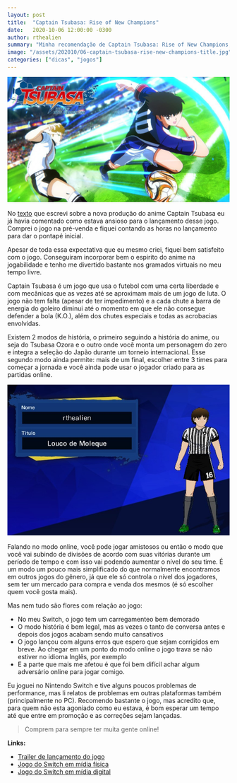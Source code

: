 ```yaml
---
layout: post
title:  "Captain Tsubasa: Rise of New Champions"
date:   2020-10-06 12:00:00 -0300
author: rthealien
summary: "Minha recomendação de Captain Tsubasa: Rise of New Champions, jogo inspirado no anime Captain Tsubas, disponível em quase todas as plataformas."
image: "/assets/202010/06-captain-tsubasa-rise-new-champions-title.jpg"
categories: ["dicas", "jogos"]
---
```


![Captain Tsubasa](/assets/202010/06-captain-tsubasa-rise-new-champions-title.jpg)

No [texto] que escrevi sobre a nova produção do anime Captain Tsubasa eu já havia comentado como estava ansioso para o lançamento desse jogo. Comprei o jogo na pré-venda e fiquei contando as horas no lançamento para dar o pontapé inicial.

Apesar de toda essa expectativa que eu mesmo criei, fiquei bem satisfeito com o jogo. Conseguiram incorporar bem o espirito do anime na jogabilidade e tenho me divertido bastante nos gramados virtuais no meu tempo livre.

Captain Tsubasa é um jogo que usa o futebol com uma certa liberdade e com mecânicas que as vezes até se aproximam mais de um jogo de luta. O jogo não tem falta (apesar de ter impedimento) e a cada chute a barra de energia do goleiro diminui até o momento em que ele não consegue defender a bola (K.O.), além dos chutes especiais e todas as acrobacias envolvidas.

Existem 2 modos de história, o primeiro seguindo a história do anime, ou seja do Tsubasa Ozora e o outro onde você monta um personagem do zero e integra a seleção do Japão durante um torneio internacional. Esse segundo modo ainda permite: mais de um final, escolher entre 3 times para começar a jornada e você ainda pode usar o jogador criado para as partidas online.

![Olha eu aí no jogo](/assets/202010/06-captain-tsubasa-rthealien-putfire.jpg)

Falando no modo online, você pode jogar amistosos ou então o modo que você vai subindo de divisões de acordo com suas vitórias durante um período de tempo e com isso vai podendo aumentar o nível do seu time. É um modo um pouco mais simplificado do que normalmente encontramos em outros jogos do gênero, já que ele só controla o nível dos jogadores, sem ter um mercado para compra e venda dos mesmos (é só escolher quem você gosta mais).

Mas nem tudo são flores com relação ao jogo:
-	No meu Switch, o jogo tem um carregamenteo bem demorado
-	O modo história é bem legal, mas as vezes o tanto de conversa antes e depois dos jogos acabam sendo muito cansativos
-	O jogo lançou com alguns erros que espero que sejam corrigidos em breve. Ao chegar em um ponto do modo online o jogo trava se não estiver no idioma Inglês, por exemplo
-	E a parte que mais me afetou é que foi bem difícil achar algum adversário online para jogar comigo.

Eu joguei no Nintendo Switch e tive alguns poucos problemas de performance, mas li relatos de problemas em outras plataformas também (principalmente no PC). Recomendo bastante o jogo, mas acredito que, para quem não esta agoniado como eu estava, é bom esperar um tempo até que entre em promoção e as correções sejam lançadas.

> Comprem para sempre ter muita gente online!

**Links:**

- [Trailer de lançamento do jogo][1]
- [Jogo do Switch em mídia física][2]
- [Jogo do Switch em mídia digital][3]

[1]: https://www.youtube.com/watch?v=WCWV2bBqxCw "Trailer de lançamento"
[2]: https://amzn.to/2GHC3fL "Jogo em mídia física para Switch"
[3]: https://store.nintendo.com.br/captain-tsubasa-rise-of-new-champions-edicion-1-mes "Jogo do Switch em mídia digital"

[texto]: https://rthealien.github.io/dicas/seriados/2020/07/30/Captain-Tsubasa.html "Captain Tsubasa (2018)"